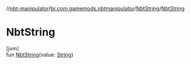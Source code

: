 //[nbt-manipulator](../../../index.md)/[br.com.gamemods.nbtmanipulator](../index.md)/[NbtString](index.md)/[NbtString](-nbt-string.md)

# NbtString

[jvm]\
fun [NbtString](-nbt-string.md)(value: [String](https://kotlinlang.org/api/latest/jvm/stdlib/kotlin/-string/index.html))
